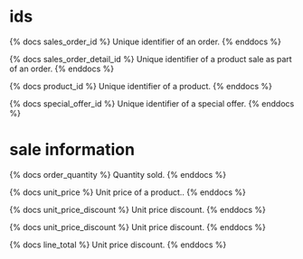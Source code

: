 # ids

{% docs sales_order_id %}
Unique identifier of an order.
{% enddocs %}

{% docs sales_order_detail_id %}
Unique identifier of a product sale as part of an order.
{% enddocs %}

{% docs product_id %}
Unique identifier of a product.
{% enddocs %}

{% docs special_offer_id %}
Unique identifier of a special offer.
{% enddocs %}

# sale information
{% docs order_quantity %}
Quantity sold.
{% enddocs %}

{% docs unit_price %}
Unit price of a product..
{% enddocs %}

{% docs unit_price_discount %}
Unit price discount.
{% enddocs %}

{% docs unit_price_discount %}
Unit price discount.
{% enddocs %}

{% docs line_total %}
Unit price discount.
{% enddocs %}